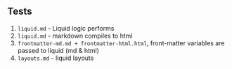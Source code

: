 ## Tests
1. `liquid.md` - Liquid logic performs
2. `liquid.md` - markdown compiles to html
3. `frontmatter-md.md + frontmatter-html.html`, front-matter variables are passed to liquid (md & html)
4. `layouts.md` - liquid layouts
